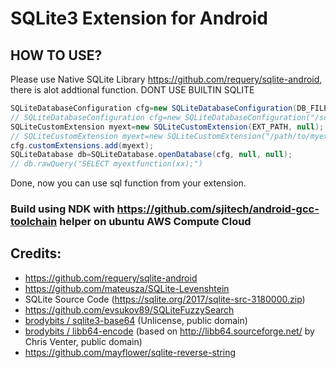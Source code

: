 # SQLite3 Extension for Android

## HOW TO USE?
Please use Native SQLite Library https://github.com/requery/sqlite-android, there is alot addtional function. DONT USE BUILTIN SQLITE

```java
SQLiteDatabaseConfiguration cfg=new SQLiteDatabaseConfiguration(DB_FILE, SQLiteDatabase.OPEN_READONLY);
// SQLiteDatabaseConfiguration cfg=new SQLiteDatabaseConfiguration("/sdcard/mydata.db", SQLiteDatabase.OPEN_READONLY);
SQLiteCustomExtension myext=new SQLiteCustomExtension(EXT_PATH, null);
// SQLiteCustomExtension myext=new SQLiteCustomExtension("/path/to/myext/myext.so", null);
cfg.customExtensions.add(myext);
SQLiteDatabase db=SQLiteDatabase.openDatabase(cfg, null, null);
// db.rawQuery("SELECT myextfunction(xx);")
```

Done, now you can use sql function from your extension.

### Build using NDK with https://github.com/sjitech/android-gcc-toolchain helper  on ubuntu AWS Compute Cloud

## Credits:
* https://github.com/requery/sqlite-android
* https://github.com/mateusza/SQLite-Levenshtein
* SQLite Source Code (https://sqlite.org/2017/sqlite-src-3180000.zip)
* https://github.com/evsukov89/SQLiteFuzzySearch
* [brodybits / sqlite3-base64](https://github.com/brodybits/sqlite3-base64) (Unlicense, public domain)
* [brodybits / libb64-encode](https://github.com/brodybits/libb64-encode) (based on <http://libb64.sourceforge.net/> by Chris Venter, public domain)
* https://github.com/mayflower/sqlite-reverse-string
